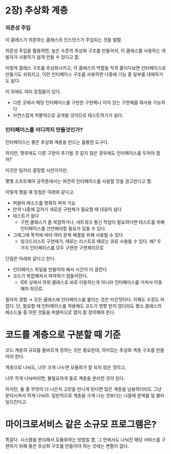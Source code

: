 # 2장) 추상화 계층

### 의존성 주입

이 클래스가 의존하는 클래스의 인스턴스가 주입되는 것을 말함.

의존성 주입을 활용하면, 높은 수준의 추상화 구조를 만들어서, 이 클래스를 사용하는 개발자가 사용하기 쉽게 만들 수 있다고 함.

이렇게 클래스 구조를 추상화시키고, 각 클래스의 역할을 작게 줄이다보면 인터페이스로 만들기도 쉬워지고, 이런 인터페이스 구조를 사용하면 나중에 기능 중 일부를 대체하기도 쉽다.

이 외에도 여러 장점들이 있다.

- 다른 곳에서 해당 인터페이스를 구현한 구현체나 이미 있는 구현체를 재사용 가능하다
- 자연스럽게 퍼블릭으로 공개될 것이므로 테스트하기가 쉽다.

### 인터페이스를 어디까지 만들것인가?

인터페이스는 좋은 추상화 계층을 만드는 훌륭한 도구다.

하지만, 향후에도 다른 구현이 추가될 것 같지 않은 경우에도 인터페이스를 두어야 할까?

이것은 팀끼리 결정할 사안이지만,

몇몇 소프트웨어 공학론에서는 여전히 인터페이스를 사용할 것을 권고한다고 함.

이렇게 했을 때 장점은 아래와 같다고.

- 퍼블릭 메소드를 명확히 파악 가능
- 만약 나중에 갑자기 새로운 구현체가 필요할 때 대응이 쉽다
- 테스트가 쉽다
    - 구현 클래스가 좀 복잡하거나, 네트워크 통신 작업이 필요하다면 테스트를 위해 인터페이스를 선언해야할 필요가 있을 수 있다.
- 그때그때 목적에 따라 여러 문제 해결을 위해 사용될 수 있다
    - 링크드리스트 구현체가, 때로는 리스트로 때로는 큐로 사용될 수 있다. 왜? 두 가지 인터페이스를 모두 구현한 구현체이므로

단점은 아래와 같다고 한다.

- 인터페이스 파일을 만들어야 해서 시간이 더 걸린다
- 코드가 복잡해져서 파악하기 힘들어진다.
    - IDE 상에서 하위 클래스로 바로 이동하는게 아니라 인터페이스를 거쳐서 이동해야 하므로.

필자의 경험 → 모든 클래스에 인터페이스를 붙이는 것은 미친짓이다. 이해도 수정도 어렵다. 단, 필요할 때 인터페이스를 적용해도 코드가 영향 받지 않더라도 평소 클래스의 메소드들 중 어떤 것들을 퍼블릭으로 열지 잘 정의해야 한다.

# 코드를 계층으로 구분할 때 기준

코드 계층의 규모를 올바르게 정하는 것은 중요한데, 의미있는 추상화 계층 구조를 만들어야 한다.

계층으로 나눠도, 너무 크게 나누면 모듈화가 잘 되지 않은 것이고,

너무 작게 나눠버리면, 불필요하게 둘로 계층을 분리한 것이 된다.

하지만, 둘 중 무엇이 더 나은지 고민을 만나게 된다면 많은 계층을 남용하더라도 그냥 분리시켜서 작게 나눠라. 일반적으로 계층을 크게 나눈 것보다는 나중에 문제를 덜 불러일으킨다고.

# 마이크로서비스 같은 소규모 프로그램은?

똑같다. 시스템을 분리해서 모듈화하는 방법일 뿐, 그 안에서도 나눠진 해당 서비스를 구현하기 위해 좋은 추상화 구조를 만들어야 하는 것에는 변함이 없다.
